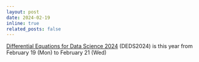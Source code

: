 ```yaml
---
layout: post
date: 2024-02-19
inline: true
related_posts: false
---
```


[Differential Equations for Data Science 2024](https://scheme.hn/deds2024/) (DEDS2024) is this year from February 19 (Mon) to February 21 (Wed)